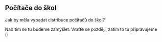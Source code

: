 ## Počítače do škol

Jak by měla vypadat distribuce počítačů do škol? 

Nad tím se tu budeme zamýšlet. Vraťte se později, zatím to tu připravujeme :)


